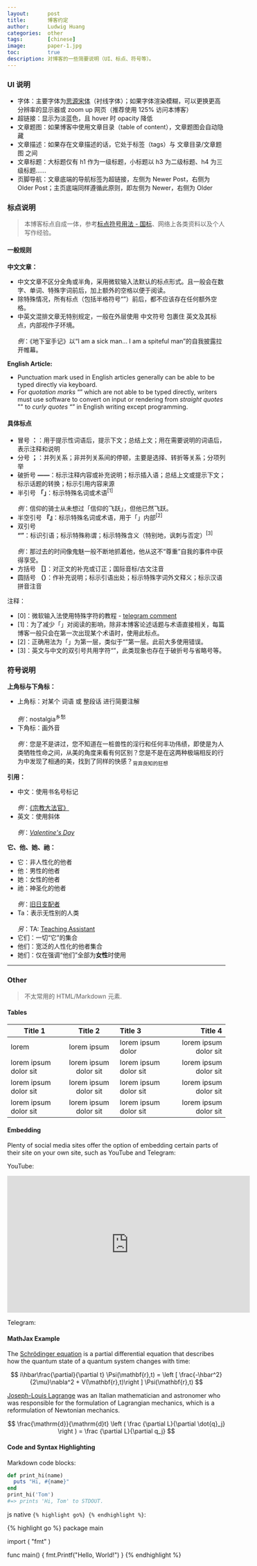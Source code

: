```yaml
---
layout:      post
title:       博客约定
author:      Ludwig Huang
categories:  other
tags:        [chinese]
image:       paper-1.jpg
toc:         true
description: 对博客的一些简要说明（UI、标点、符号等）。
---
```


### UI 说明

* 字体：主要字体为[思源宋体](https://fonts.google.com/noto/specimen/Noto+Serif+SC)（衬线字体）；如果字体渲染模糊，可以更换更高分辨率的显示器或 zoom up 网页（推荐使用 125% 访问本博客）
* 超链接：显示为<a>淡蓝色</a>，且 hover 时 opacity 降低
* 文章题图：如果博客中使用文章目录（table of content），文章题图会自动隐藏
* 文章描述：如果存在文章描述的话，它处于标签（tags）与 文章目录/文章题图 之间
* 文章标题：大标题仅有 h1 作为一级标题，小标题以 h3 为二级标题、h4 为三级标题……
* 页脚导航：文章底端的导航标签为超链接，左侧为 Newer Post，右侧为 Older Post；主页底端同样遵循此原则，即左侧为 Newer，右侧为 Older

### 标点说明

> 本博客标点自成一体，参考[标点符号用法 - 国标](http://www.moe.gov.cn/ewebeditor/uploadfile/2015/01/13/20150113091548267.pdf)、网络上各类资料以及个人写作经验。

#### 一般规则

**中文文章：**

* 中文文章不区分全角或半角，采用微软输入法默认的标点形式。且一般会在数字、单词、特殊字词前后，加上额外的空格以便于阅读。
* 除特殊情况，所有标点（包括半格符号“”）前后，都不应该存在任何额外空格。
* 中英文混排文章无特别规定，一般在外层使用 中文符号 包裹住 英文及其标点，内部视作子环境。<br><br>
  *例*：《地下室手记》以“I am a sick man... I am a spiteful man”的自我披露拉开帷幕。

**English Article:**

* Punctuation mark used in English articles generally can be able to be typed directly via keyboard.
* For *quotation marks* “” which are not able to be typed directly, writers must use software
  to convert on input or rendering from *straight quotes* \"\" to *curly quotes* “” in English
  writing except programming.

#### 具体标点

* 冒号 **：**：用于提示性词语后，提示下文；总结上文；用在需要说明的词语后，表示注释和说明
* 分号 **；**：并列关系；非并列关系间的停顿，主要是选择、转折等关系；分项列举
* 破折号 **——**：标示注释内容或补充说明；标示插入语；总结上文或提示下文；标示话题的转换；标示引用内容来源
* 半引号 **「」**：标示特殊名词或术语<sup>[1]</sup><br><br>
  *例*：信仰的骑士从未想过「信仰的飞跃」，但他已然飞跃。
* 半空引号 **『』**：标示特殊名词或术语，用于「」内部<sup>[2]</sup>
* 双引号 **“”**：标识引语；标示特殊称谓；标示特殊含义（特别地，讽刺与否定）<sup>[3]</sup><br><br>
  *例*：那过去的时间像鬼魅一般不断地抓着他，他从这不“尊重”自我的事件中获得享受。
* 方括号 **［］**：对正文的补充或订正；国际音标/古文注音
* 圆括号 **（）**：作补充说明；标示引语出处；标示特殊字词外文释义；标示汉语拼音注音

注释：

* [0]：微软输入法使用特殊字符的教程 - [telegram comment](https://t.me/huangblog/31?comment=110)
* [1]：为了减少「」对阅读的影响，除非本博客论述话题与术语直接相关，每篇博客一般只会在第一次出现某个术语时，使用此标点。
* [2]：正确用法为「」为第一层，类似于“”第一层。此前大多使用错误。
* [3]：英文与中文的双引号共用字符“”，此类现象也存在于破折号与省略号等。

### 符号说明

**上角标与下角标：**

* 上角标：对某个 词语 或 整段话 进行简要注解<br><br>
  *例*：nostalgia<sup>乡愁</sup>
* 下角标：画外音<br><br>
  *例*：您是不是讲过，您不知道在一桩兽性的淫行和任何丰功伟绩，即使是为人类牺牲性命之间，从美的角度来看有何区别？您是不是在这两种极端相反的行为中发现了相通的美，找到了同样的快感？<sub>背弃良知的狂想</sub>

**引用：**

* 中文：使用书名号标记<br><br>
  *例*：[《宗教大法官》](https://huangfeiyu.blogspot.com/2021/08/blog-post.html)
* 英文：使用斜体<br><br>
  *例*：[*Valentine's Day*](https://youtu.be/teBSOhu93sg)

**它、他、她、祂：**

* 它：非人性化的他者
* 他：男性的他者
* 她：女性的他者
* 祂：神圣化的他者<br><br>
  *例*：[旧日支配者](https://zh.wikipedia.org/w/index.php?title=%E5%85%8B%E8%98%87%E9%AD%AF%E7%A5%9E%E8%A9%B1&oldformat=true&variant=zh-cn#%E8%88%8A%E6%97%A5%E6%94%AF%E9%85%8D%E8%80%85%EF%BC%88Great_Old_Ones%EF%BC%89)
* Ta：表示无性别的人类<br><br>
  *另*：TA: [Teaching Assistant](https://en.wikipedia.org/wiki/Teaching_assistant)
* 它们：一切“它”的集合
* 他们：宽泛的人性化的他者集合
* 她们：仅在强调“他们”全部为**女性**时使用

---

### Other

> 不太常用的 HTML/Markdown 元素.

#### Tables

Title 1               | Title 2               | Title 3               | Title 4
--------------------- | :-------------------: | :-------------------- | --------------------:
lorem                 | lorem ipsum           | lorem ipsum dolor     | lorem ipsum dolor sit
lorem ipsum dolor sit | lorem ipsum dolor sit | lorem ipsum dolor sit | lorem ipsum dolor sit
lorem ipsum dolor sit | lorem ipsum dolor sit | lorem ipsum dolor sit | lorem ipsum dolor sit
lorem ipsum dolor sit | lorem ipsum dolor sit | lorem ipsum dolor sit | lorem ipsum dolor sit

#### Embedding

Plenty of social media sites offer the option of embedding certain parts of their site on your own site, such as YouTube and Telegram:

YouTube:

<div class="videoWrapper">
<iframe width="560" height="315" src="https://www.youtube-nocookie.com/embed/744DJ3OAcOQ" title="YouTube video player" frameborder="0" allow="accelerometer; autoplay; clipboard-write; encrypted-media; gyroscope; picture-in-picture; web-share" allowfullscreen></iframe>
</div>

Telegram:

<script async src="https://telegram.org/js/telegram-widget.js?22" data-telegram-post="huangblog/74" data-width="100%"></script>

#### MathJax Example

The [Schrödinger equation](https://en.wikipedia.org/wiki/Schr%C3%B6dinger_equation) is a partial differential equation that describes how the quantum state of a quantum system changes with time:

$$
i\hbar\frac{\partial}{\partial t} \Psi(\mathbf{r},t) = \left [ \frac{-\hbar^2}{2\mu}\nabla^2 + V(\mathbf{r},t)\right ] \Psi(\mathbf{r},t)
$$

[Joseph-Louis Lagrange](https://en.wikipedia.org/wiki/Joseph-Louis_Lagrange) was an Italian mathematician and astronomer who was responsible for the formulation of Lagrangian mechanics, which is a reformulation of Newtonian mechanics.

$$ \frac{\mathrm{d}}{\mathrm{d}t} \left ( \frac {\partial  L}{\partial \dot{q}_j} \right ) =  \frac {\partial L}{\partial q_j} $$


#### Code and Syntax Highlighting

Markdown code blocks:

```ruby
def print_hi(name)
  puts "Hi, #{name}"
end
print_hi('Tom')
#=> prints 'Hi, Tom' to STDOUT.
```

js native `{% highlight go%} {% endhighlight %}`:

{% highlight go %}
package main

import (
    "fmt"
)

func main() {
    fmt.Printf("Hello, World!")
}
{% endhighlight %}
